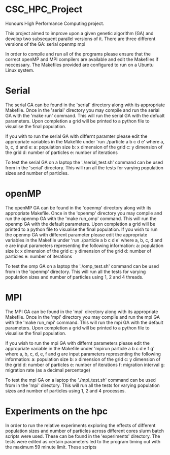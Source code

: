 # CSC_HPC_Project
Honours High Performance Computing project.

This project aimed to improve upon a given genetic algorithm (GA) and develop two subsequent parallel versions of it.
There are three different versions of the GA:
  serial
  openmp
  mpi
  
In order to compile and run all of the programs please ensure that the correct openMP and MPI compilers are available and edit the Makefiles if neccessary.
The Makefiles provided are configured to run on a Ubuntu Linux system.

# Serial
The serial GA can be found in the 'serial' directory along with its appropriate Makefile.
Once in the 'serial' directory you may compile and run the serial GA with the 'make run' command.
This will run the serial GA with the defualt parameters.
Upon completion a grid will be printed to a python file to visualise the final population.

If you with to run the serial GA with differnt paramter please edit the appropriate variables in the Makefile under 'run ./particle a b c d e' where a, b, c, d and e:
  a: population size
  b: x dimension of the grid
  c: y dimension of the grid
  d: number of particles
  e: number of iterations

To test the serial GA on a laptop the './serial_test.sh' command can be used from in the 'serial' directory.
This will run all the tests for varying population sizes and number of particles.

# openMP
The openMP GA can be found in the 'openmp' directory along with its appropriate Makefile.
Once in the 'openmp' directory you may compile and run the openmp GA with the 'make run_omp' command.
This will run the openmp GA with the default parameters.
Upon completion a grid will be printed to a python file to visualise the final population.
If you wish to run the openmp GA with different parameter please edit the appropriate variables in the Makefile under 'run ./particle a b c d e' where a, b, c, d and e are input parameters representing the following information:
  a: population size
  b: x dimension of the grid
  c: y dimension of the grid
  d: number of particles
  e: number of iterations
  
To test the omp GA on a laptop the './omp_test.sh' command can be used from in the 'openmp' directory.
This will run all the tests for varying population sizes and number of particles using 1, 2 and 4 threads.

# MPI
The MPI GA can be found in the 'mpi' directory along with its appropriate Makefile.
Once in the 'mpi' directory you may compile and run the mpi GA with the 'make run_mpi' command.
This will run the mpi GA with the default parameters. 
Upon completion a grid will be printed to a python file to visualise the final population.

If you wish to run the mpi GA with differnt parameters please edit the appropriate variable in the Makefile under 'mpirun particle a b c d e f g' where a, b, c, d, e, f and g are input parameters representing the following information:
  a: population size
  b: x dimension of the grid
  c: y dimension of the grid
  d: number of particles
  e: number of iterations
  f: migration interval
  g: migration rate (as a decimal percentage)

To test the mpi GA on a laptop the './mpi_test.sh' command can be used from in the 'mpi' directory.
This will run all the tests for varying population sizes and number of particles using 1, 2 and 4 processes.

# Experiments on the hpc
In order to run the relative experiments exploring the effects of different population sizes and number of particles across different cores slurm batch scripts were used.
These can be found in the 'experiments' directory.
The tests were edited as certain parameters led to the program timing out with the maximum 59 minute limit.
These scripts 


